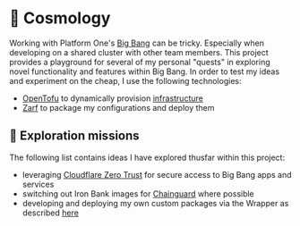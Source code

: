 # 🌌 Cosmology

Working with Platform One's [Big Bang](https://repo1.dso.mil/big-bang/bigbang) can be tricky. Especially when developing on a shared cluster with other team members. This project provides a playground for several of my personal "quests" in exploring novel functionality and features within Big Bang. In order to test my ideas and experiment on the cheap, I use the following technologies:

- [OpenTofu](https://opentofu.org) to dynamically provision [infrastructure](/infrastructure/README.md)
- [Zarf](https://github.com/defenseunicorns/zarf) to package my configurations and deploy them

## 🚀 Exploration missions

The following list contains ideas I have explored thusfar within this project:

- leveraging [Cloudflare Zero Trust](https://willswire.com/cosmology-mtls) for secure access to Big Bang apps and services
- switching out Iron Bank images for [Chainguard](https://www.chainguard.dev) where possible
- developing and deploying my own custom packages via the Wrapper as described [here](https://docs-bigbang.dso.mil/latest/docs/guides/deployment-scenarios/extra-package-deployment/)
